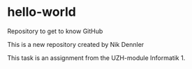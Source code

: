 # hello-world
Repository to get to know GitHub

This is a new repository created by Nik Dennler

This task is an assignment from the UZH-module Informatik 1.

